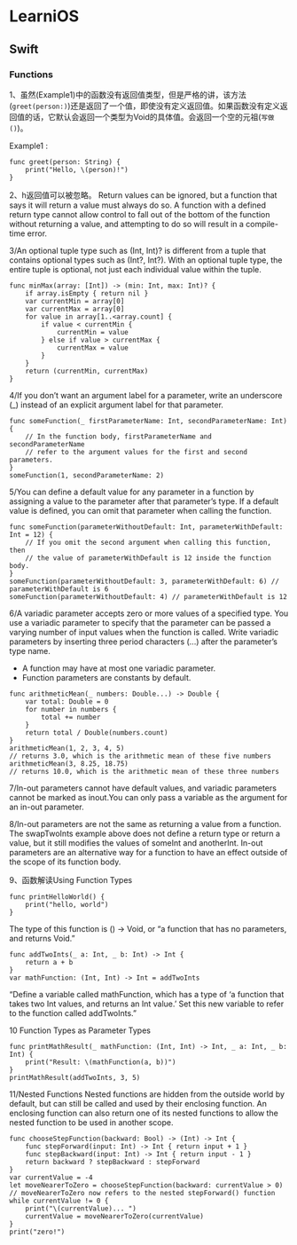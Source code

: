 # LearniOS

## Swift

### Functions

1、虽然(Example1)中的函数没有返回值类型，但是严格的讲，该方法(`greet(person:)`)还是返回了一个值，即使没有定义返回值。如果函数没有定义返回值的话，它默认会返回一个类型为Void的具体值。会返回一个空的元祖(`写做()`)。

Example1 :

```
func greet(person: String) {
    print("Hello, \(person)!")
}
```

2、h返回值可以被忽略。
Return values can be ignored, but a function that says it will return a value must always do so. A function with a defined return type cannot allow control to fall out of the bottom of the function without returning a value, and attempting to do so will result in a compile-time error.

3/An optional tuple type such as (Int, Int)? is different from a tuple that contains optional types such as (Int?, Int?). With an optional tuple type, the entire tuple is optional, not just each individual value within the tuple.
```
func minMax(array: [Int]) -> (min: Int, max: Int)? {
    if array.isEmpty { return nil }
    var currentMin = array[0]
    var currentMax = array[0]
    for value in array[1..<array.count] {
        if value < currentMin {
            currentMin = value
        } else if value > currentMax {
            currentMax = value
        }
    }
    return (currentMin, currentMax)
}
```
4/If you don’t want an argument label for a parameter, write an underscore (_) instead of an explicit argument label for that parameter.
```
func someFunction(_ firstParameterName: Int, secondParameterName: Int) {
    // In the function body, firstParameterName and secondParameterName
    // refer to the argument values for the first and second parameters.
}
someFunction(1, secondParameterName: 2)
```
5/You can define a default value for any parameter in a function by assigning a value to the parameter after that parameter’s type. If a default value is defined, you can omit that parameter when calling the function.
```
func someFunction(parameterWithoutDefault: Int, parameterWithDefault: Int = 12) {
    // If you omit the second argument when calling this function, then
    // the value of parameterWithDefault is 12 inside the function body.
}
someFunction(parameterWithoutDefault: 3, parameterWithDefault: 6) // parameterWithDefault is 6
someFunction(parameterWithoutDefault: 4) // parameterWithDefault is 12
```

6/A variadic parameter accepts zero or more values of a specified type. You use a variadic parameter to specify that the parameter can be passed a varying number of input values when the function is called. Write variadic parameters by inserting three period characters (...) after the parameter’s type name.

* A function may have at most one variadic parameter.
* Function parameters are constants by default.

```
func arithmeticMean(_ numbers: Double...) -> Double {
    var total: Double = 0
    for number in numbers {
        total += number
    }
    return total / Double(numbers.count)
}
arithmeticMean(1, 2, 3, 4, 5)
// returns 3.0, which is the arithmetic mean of these five numbers
arithmeticMean(3, 8.25, 18.75)
// returns 10.0, which is the arithmetic mean of these three numbers
```

7/In-out parameters cannot have default values, and variadic parameters cannot be marked as inout.You can only pass a variable as the argument for an in-out parameter.

8/In-out parameters are not the same as returning a value from a function. The swapTwoInts example above does not define a return type or return a value, but it still modifies the values of someInt and anotherInt. In-out parameters are an alternative way for a function to have an effect outside of the scope of its function body.

9、函数解读Using Function Types
```
func printHelloWorld() {
    print("hello, world")
}
```
The type of this function is () -> Void, or “a function that has no parameters, and returns Void.”
```
func addTwoInts(_ a: Int, _ b: Int) -> Int {
    return a + b
}
var mathFunction: (Int, Int) -> Int = addTwoInts
```
“Define a variable called mathFunction, which has a type of ‘a function that takes two Int values, and returns an Int value.’ Set this new variable to refer to the function called addTwoInts.”

10 Function Types as Parameter Types
```
func printMathResult(_ mathFunction: (Int, Int) -> Int, _ a: Int, _ b: Int) {
    print("Result: \(mathFunction(a, b))")
}
printMathResult(addTwoInts, 3, 5)
```

11/Nested Functions
Nested functions are hidden from the outside world by default, but can still be called and used by their enclosing function. An enclosing function can also return one of its nested functions to allow the nested function to be used in another scope.
```
func chooseStepFunction(backward: Bool) -> (Int) -> Int {
    func stepForward(input: Int) -> Int { return input + 1 }
    func stepBackward(input: Int) -> Int { return input - 1 }
    return backward ? stepBackward : stepForward
}
var currentValue = -4
let moveNearerToZero = chooseStepFunction(backward: currentValue > 0)
// moveNearerToZero now refers to the nested stepForward() function
while currentValue != 0 {
    print("\(currentValue)... ")
    currentValue = moveNearerToZero(currentValue)
}
print("zero!")
```
